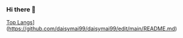### Hi there 👋

[Top Langs](https://github-readme-stats.vercel.app/api/top-langs/?username=daisymai99)](https://github.com/daisymai99/daisymai99/edit/main/README.md)

